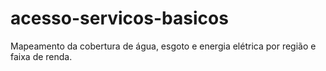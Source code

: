 # acesso-servicos-basicos
Mapeamento da cobertura de água, esgoto e energia elétrica por região e faixa de renda.
